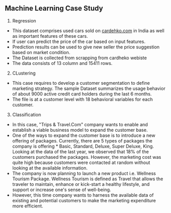 ## Machine Learning Case Study

1. Regression

- This dataset comprises used cars sold on [cardehko.com](https://www.cardekho.com) in India as well as important features of these cars.
- If user can predict the price of the car based on input features.
- Prediction results can be used to give new seller the price suggestion based on market condition.
- The Dataset is collected from scrapping from cardheko webiste
- The data consists of 13 column and 15411 rows.

2. CLustering

- This case requires to develop a customer segmentation to define marketing strategy. The sample Dataset summarizes the usage behavior of about 9000 active credit card holders during the last 6 months.
- The file is at a customer level with 18 behavioral variables for each customer.

3. Classification

- In this case, "Trips & Travel.Com" company wants to enable and establish a viable business model to expand the customer base.
- One of the ways to expand the customer base is to introduce a new offering of packages. Currently, there are 5 types of packages the company is offering \* Basic, Standard, Deluxe, Super Deluxe, King. Looking at the data of the last year, we observed that 18% of the customers purchased the packages. However, the marketing cost was quite high because customers were contacted at random without looking at the available information.
- The company is now planning to launch a new product i.e. Wellness Tourism Package. Wellness Tourism is defined as Travel that allows the traveler to maintain, enhance or kick-start a healthy lifestyle, and support or increase one's sense of well-being.
- However, this time company wants to harness the available data of existing and potential customers to make the marketing expenditure more efficient.
